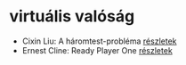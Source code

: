 # virtuális valóság

- Cixin Liu: A háromtest-probléma [részletek](../_details/Cixin%20Liu.md#id_1451)
- Ernest Cline: Ready Player One [részletek](../_details/Ernest%20Cline.md#id_1275)